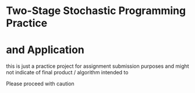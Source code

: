 # Two-Stage Stochastic Programming Practice
# and Application
this is just a practice project for assignment submission purposes and might not indicate of final product / algorithm intended to

Please proceed with caution
